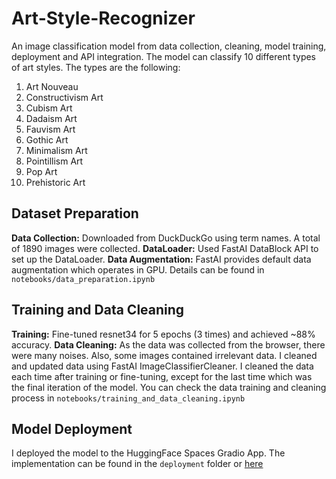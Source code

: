 # Art-Style-Recognizer
An image classification model from data collection, cleaning, model training, deployment and API integration.
The model can classify 10 different types of art styles.
The types are the following:
1. Art Nouveau
2. Constructivism Art
3. Cubism Art
4. Dadaism Art
5. Fauvism Art
6. Gothic Art
7. Minimalism Art
8. Pointillism Art
9. Pop Art
10. Prehistoric Art

## Dataset Preparation
**Data Collection:** Downloaded from DuckDuckGo using term names. A total of 1890 images were collected.
**DataLoader:** Used FastAI DataBlock API to set up the DataLoader.
**Data Augmentation:** FastAI provides default data augmentation which operates in GPU.
Details can be found in `notebooks/data_preparation.ipynb`

## Training and Data Cleaning
**Training:** Fine-tuned resnet34 for 5 epochs (3 times) and achieved ~88% accuracy.
**Data Cleaning:** As the data was collected from the browser, there were many noises. Also, some images contained irrelevant data. I cleaned and updated data using FastAI ImageClassifierCleaner. I cleaned the data each time after training or fine-tuning, except for the last time which was the final iteration of the model.
You can check the data training and cleaning process in `notebooks/training_and_data_cleaning.ipynb`

## Model Deployment
I deployed the model to the HuggingFace Spaces Gradio App. The implementation can be found in the `deployment` folder or [here](https://huggingface.co/spaces/waddaheaven/artStyle_recognizer)<br/>
